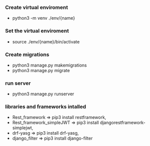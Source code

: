 ### Create virtual enviroment

- python3 -m venv ./env/{name}

### Set the virtual enviroment

- source ./env/{name}/bin/activate

### Create migrations

- python3 manage.py makemigrations
- python3 manage.py migrate

### run server

- python3 manage.py runserver

### libraries and frameworks intalled

- Rest_framework => pip3 install restframework,
- Rest_framework_simpleJWT => pip3 install djangorestframework-simplejwt,
- drf-yasg => pip3 install drf-yasg,
- django_filter => pip3 install django-filter


